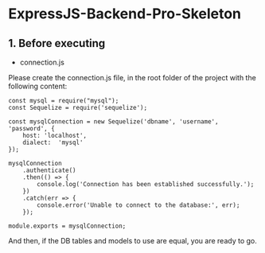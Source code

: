 # ExpressJS-Backend-Pro-Skeleton
## 1. Before executing

- connection.js

Please create the connection.js file, in the root folder of the project with the following content:

```
const mysql = require("mysql");
const Sequelize = require('sequelize');

const mysqlConnection = new Sequelize('dbname', 'username', 'password', {
    host: 'localhost',
    dialect:  'mysql'
});

mysqlConnection
    .authenticate()
    .then(() => {
        console.log('Connection has been established successfully.');
    })
    .catch(err => {
        console.error('Unable to connect to the database:', err);
    });

module.exports = mysqlConnection;
```

And then, if the DB tables and models to use are equal, you are ready to go.

